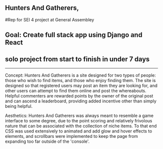 ## Hunters And Gatherers, 
#Rep for SEI 4 project at General Assembley

## Goal: Create full stack app using Django and React

## solo project from start to finish in under 7 days

-----------------------------------------------------

Concept: Hunters And Gatherers is a site designed for two types of people: those who wish to find items, and those who enjoy finding them. The site is designed so that registered 
users may post an item they are looking for, and other users can attempt to find them online and post the whereabouts. Helpful commenters are rewarded points by the 
owner of the original post and can ascend a leaderboard, providing added incentive other than simply being helpful. 

Aesthetics: Hunters And Gatherers was always meant to resemble a game interface to some degree, due to the point scoring and relatively frivolous nature that can 
be associated with the collection of niche items. To that end CSS was used extensively to animated and add glow and hover effects to elements, and scrollbars were 
implemented to keep the page from expanding too far outside of the 'console'. 

